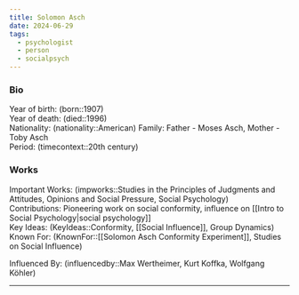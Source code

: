 ```yaml
---
title: Solomon Asch
date: 2024-06-29
tags:
  - psychologist
  - person
  - socialpsych
---
```

### Bio
Year of birth: (born::1907)  
Year of death: (died::1996)  
Nationality: (nationality::American)
Family: Father - Moses Asch, Mother - Toby Asch  
Period: (timecontext::20th century)  
### Works
Important Works: (impworks::Studies in the Principles of Judgments and Attitudes, Opinions and Social Pressure, Social Psychology)  
Contributions: Pioneering work on social conformity, influence on [[Intro to Social Psychology|social psychology]]  
Key Ideas: (KeyIdeas::Conformity, [[Social Influence]], Group Dynamics)  
Known For: (KnownFor::[[Solomon Asch Conformity Experiment]], Studies on Social Influence)  

Influenced By: (influencedby::Max Wertheimer, Kurt Koffka, Wolfgang Köhler)

---